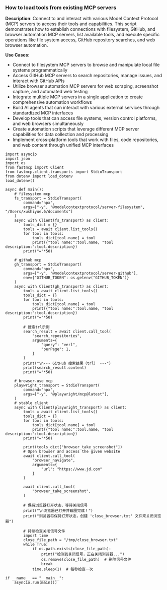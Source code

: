 ### How to load tools from existing MCP servers

**Description**: Connect to and interact with various Model Context Protocol (MCP) servers to access their tools and capabilities. This script demonstrates how to establish connections with filesystem, GitHub, and browser automation MCP servers, list available tools, and execute specific operations like file system access, GitHub repository searches, and web browser automation.

**Use Cases**:
- Connect to filesystem MCP servers to browse and manipulate local file systems programmatically
- Access GitHub MCP servers to search repositories, manage issues, and interact with GitHub APIs
- Utilize browser automation MCP servers for web scraping, screenshot capture, and automated web testing
- Integrate multiple MCP servers in a single application to create comprehensive automation workflows
- Build AI agents that can interact with various external services through standardized MCP interfaces
- Develop tools that can access file systems, version control platforms, and web browsers simultaneously
- Create automation scripts that leverage different MCP server capabilities for data collection and processing
- Implement cross-platform tools that work with files, code repositories, and web content through unified MCP interfaces

```
import asyncio
import json
import os
from fastmcp import Client
from fastmcp.client.transports import StdioTransport
from dotenv import load_dotenv
load_dotenv()

async def main():
    # filesystem mcp
    fs_transport = StdioTransport(
        command="npx",
        args=["-y", "@modelcontextprotocol/server-filesystem", "/Users/xushiyue.6/documents"]
    )
    async with Client(fs_transport) as client:
        tools_dict = {}
        tools = await client.list_tools()
        for tool in tools:
            tools_dict[tool.name] = tool
            print({"tool name:":tool.name, "tool description:":tool.description})
        print("="*50)

    # github mcp
    gh_transport = StdioTransport(
        command="npx",
        args=["-y", "@modelcontextprotocol/server-github"],
        env={"GITHUB_TOKEN": os.getenv("GITHUB_TOKEN")}
    )
    async with Client(gh_transport) as client:
        tools = await client.list_tools()
        tools_dict = {}
        for tool in tools:
            tools_dict[tool.name] = tool
            print({"tool name:":tool.name, "tool description:":tool.description})
        print("="*50)

        # 搜索trl示例
        search_result = await client.call_tool(
            "search_repositories",
            arguments={
                "query": "verl", 
                "perPage": 1,
            }
        )
        print("\n--- GitHub 搜索结果（trl） ---")
        print(search_result.content)
        print("="*50)

    # browser-use mcp
    playwright_transport = StdioTransport(
        command="npx",
        args=["-y", "@playwright/mcp@latest"],
    )
    # stable client
    async with Client(playwright_transport) as client:
        tools = await client.list_tools()
        tools_dict = {}
        for tool in tools:
            tools_dict[tool.name] = tool
            print({"tool name:":tool.name, "tool description:":tool.description})
        print("="*50)

        print(tools_dict["browser_take_screenshot"])
        # Open browser and access the given website
        await client.call_tool(
            "browser_navigate",
            arguments={
                "url": "https://www.jd.com"
            }
        )

        await client.call_tool(
            "browser_take_screenshot",
        )
        
        # 保持浏览器打开状态，等待关闭信号
        print("\n浏览器已打开并截图完成！")
        print("浏览器将保持打开状态，创建 'close_browser.txt' 文件来关闭浏览器")
        
        # 持续检查关闭信号文件
        import time
        close_file_path = "/tmp/close_browser.txt"
        while True:
            if os.path.exists(close_file_path):
                print("检测到关闭信号，正在关闭浏览器...")
                os.remove(close_file_path)  # 删除信号文件
                break
            time.sleep(1)  # 每秒检查一次

if __name__ == "__main__":
    asyncio.run(main())

```